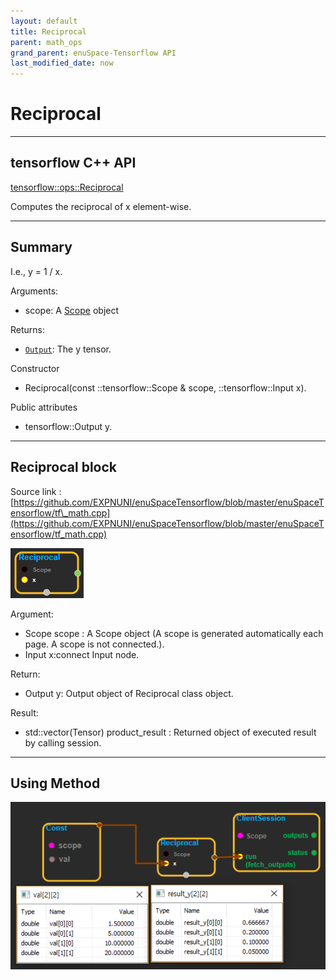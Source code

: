 ```yaml
--- 
layout: default 
title: Reciprocal 
parent: math_ops 
grand_parent: enuSpace-Tensorflow API 
last_modified_date: now 
--- 
```


# Reciprocal

---

## tensorflow C++ API

[tensorflow::ops::Reciprocal](https://www.tensorflow.org/api_docs/cc/class/tensorflow/ops/reciprocal)

Computes the reciprocal of x element-wise.

---

## Summary

I.e., y = 1 / x.

Arguments:

* scope: A [Scope](https://www.tensorflow.org/api_docs/cc/class/tensorflow/scope.html#classtensorflow_1_1_scope) object

Returns:

* [`Output`](https://www.tensorflow.org/api_docs/cc/class/tensorflow/output.html#classtensorflow_1_1_output): The y tensor.

Constructor

* Reciprocal\(const ::tensorflow::Scope & scope,  ::tensorflow::Input x\).

Public attributes

* tensorflow::Output y.

---

## Reciprocal block

Source link : [https://github.com/EXPNUNI/enuSpaceTensorflow/blob/master/enuSpaceTensorflow/tf\_math.cpp](https://github.com/EXPNUNI/enuSpaceTensorflow/blob/master/enuSpaceTensorflow/tf_math.cpp)

![](./assets/math_Reciprocal_Symbol.png)

Argument:

* Scope scope : A Scope object \(A scope is generated automatically each page. A scope is not connected.\).
* Input x:connect  Input node.

Return:

* Output y: Output object of Reciprocal class object.

Result:

* std::vector\(Tensor\) product\_result : Returned object of executed result by calling session.

---

## Using Method

![](./assets/math_Reciprocal_Method.png)

